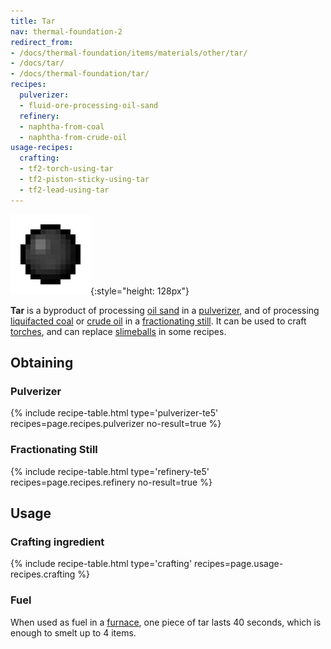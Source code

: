 ```yaml
---
title: Tar
nav: thermal-foundation-2
redirect_from:
- /docs/thermal-foundation/items/materials/other/tar/
- /docs/tar/
- /docs/thermal-foundation/tar/
recipes:
  pulverizer:
  - fluid-ore-processing-oil-sand
  refinery:
  - naphtha-from-coal
  - naphtha-from-crude-oil
usage-recipes:
  crafting:
  - tf2-torch-using-tar
  - tf2-piston-sticky-using-tar
  - tf2-lead-using-tar
---
```


![Tar](/assets/images/thermal-foundation-2/tar.png){:style="height: 128px"}


**Tar** is a byproduct of processing [oil sand](/docs/thermal-foundation-2/oil-sand/) in a
[pulverizer](/docs/thermal-expansion-5/pulverizer/), and of processing [liquifacted
coal](/docs/thermal-foundation-2/liquifacted-coal/) or [crude oil](/docs/thermal-foundation-2/crude-oil/) in a
[fractionating still](/docs/thermal-expansion-5/fractionating-still/). It can be used to craft
[torches](https://minecraft.gamepedia.com/Torches), and can replace
[slimeballs](https://minecraft.gamepedia.com/Slimeball) in some recipes.


Obtaining
---------

### Pulverizer
{% include recipe-table.html type='pulverizer-te5' recipes=page.recipes.pulverizer no-result=true %}

### Fractionating Still
{% include recipe-table.html type='refinery-te5' recipes=page.recipes.refinery no-result=true %}


Usage
-----

### Crafting ingredient
{% include recipe-table.html type='crafting' recipes=page.usage-recipes.crafting %}

### Fuel
When used as fuel in a [furnace](https://minecraft.gamepedia.com/Furnace), one
piece of tar lasts 40 seconds, which is enough to smelt up to 4 items.
